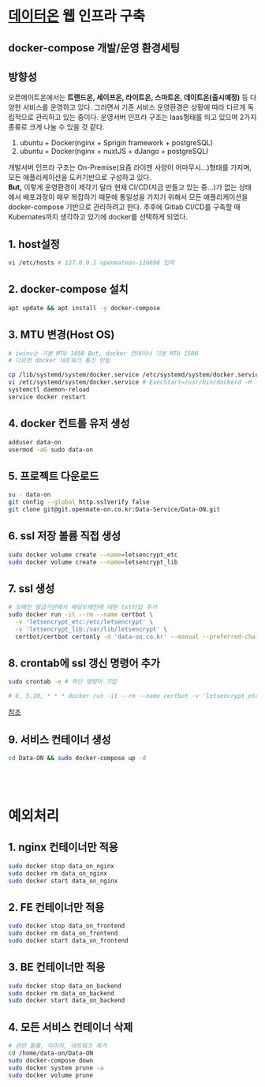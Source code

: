 # [데이터온](https://data-on.co.kr) 웹 인프라 구축

## docker-compose 개발/운영 환경세팅

## 방향성

오픈메이트온에서는 **트렌드온, 세이프온, 라이트온, 스마트온, 데이트온(출시예정)** 등 다양한 서비스를 운영하고 있다. 그러면서 기존 서비스 운영환경은 상황에 따라 다르게 독립적으로 관리하고 있는 중이다. 운영서버 인프라 구조는 Iaas형태를 띄고 있으며 2가지 종류로 크게 나눌 수 있을 것 같다.

1. ubuntu + Docker(nginx + Sprigin framework + postgreSQL)
2. ubuntu + Docker(nginx + nuxtJS + dJango + postgreSQL)

개발서버 인프라 구조는 On-Premise(요즘 라이젠 사양이 어마무시...)형태를 가지며, 모든 애플리케이션을 도커기반으로 구성하고 있다.  
**But,** 이렇게 운영환경이 제각기 달라 현재 CI/CD(지금 만들고 있는 중...)가 없는 상태에서 배포과정이 매우 복잡하기 때문에 통일성을 가지기 위해서 모든 애플리케이션을 docker-compose 기반으로 관리하려고 한다. 추후에 Gitlab CI/CD를 구축할 때 Kubernates까지 생각하고 있기에 docker를 선택하게 되었다.

## 1. host설정

```bash
vi /etc/hosts # 127.0.0.1 openmateon-116698 입력
```

## 2. docker-compose 설치

```bash
apt update && apt install -y docker-compose
```

## 3. MTU 변경(Host OS)

```bash
# iwinv는 기본 MTU 1450 But, docker 컨테이너 기본 MTU 1500
# 다르면 docker 네트워크 통신 안됨

cp /lib/systemd/system/docker.service /etc/systemd/system/docker.service
vi /etc/systemd/system/docker.service # ExecStart=/usr/bin/dockerd -H fd:// --mtu 1450 # 추가
systemctl daemon-reload
service docker restart
```

## 4. docker 컨트롤 유저 생성

```bash
adduser data-on
usermod -aG sudo data-on
```

## 5. 프로젝트 다운로드

```bash
su - data-on
git config --global http.sslVerify false
git clone git@git.openmate-on.co.kr:Data-Service/Data-ON.git
```

## 6. ssl 저장 볼륨 직접 생성

```bash
sudo docker volume create --name=letsencrypt_etc
sudo docker volume create --name=letsencrypt_lib
```

## 7. ssl 생성

```bash
# 도메인 발급기관에서 해당도메인에 대한 txt타입 추가
sudo docker run -it --rm --name certbot \
  -v 'letsencrypt_etc:/etc/letsencrypt' \
  -v 'letsencrypt_lib:/var/lib/letsencrypt' \
  certbot/certbot certonly -d 'data-on.co.kr' --manual --preferred-challenges dns --server https://acme-v02.api.letsencrypt.org/directory
```

## 8. crontab에 ssl 갱신 명령어 추가

```bash
sudo crontab -e # 하단 명령어 기입

# 6, 5,10, * * * docker run -it --rm --name certbot -v 'letsencrypt_etc:/etc/letsencrypt' -v 'letsencrypt_lib:/var/lib/letsencrypt' certbot/certbot renew --manual --preferred-challenges dns --server https://acme-v02.api.letsencrypt.org/directory
```

[참조](https://openmatetest.sharepoint.com/:p:/s/OPENmate_ONIntranet2/EUYgKyHAmvlCvtRRn3OmNkoBMC6Q4EiNZRRffKJQa1esMA?e=a0USGz)

## 9. 서비스 컨테이너 생성

```bash
cd Data-ON && sudo docker-compose up -d
```

<br/><br/>

# 예외처리

## 1. nginx 컨테이너만 적용

```bash
sudo docker stop data_on_nginx
sudo docker rm data_on_nginx
sudo docker start data_on_nginx
```

## 2. FE 컨테이너만 적용

```bash
sudo docker stop data_on_frontend
sudo docker rm data_on_frontend
sudo docker start data_on_frontend
```

## 3. BE 컨테이너만 적용

```bash
sudo docker stop data_on_backend
sudo docker rm data_on_backend
sudo docker start data_on_backend
```

## 4. 모든 서비스 컨테이너 삭제

```bash
# 관련 볼륨, 이미지, 네트워크 제거
cd /home/data-on/Data-ON
sudo docker-compose down
sudo docker system prune -a
sudo docker volume prune
```
